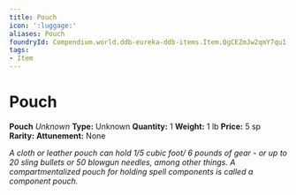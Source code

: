 ```yaml
---
title: Pouch
icon: ':luggage:'
aliases: Pouch
foundryId: Compendium.world.ddb-eureka-ddb-items.Item.QgCEZmJw2qmY7qu1
tags:
- Item
---
```


# Pouch

**Pouch**
_Unknown_
**Type:** Unknown
**Quantity:** 1
**Weight:** 1 lb
**Price:** 5 sp
**Rarity:** 
**Attunement:** None

*A cloth or leather pouch can hold 1/5 cubic foot/ 6 pounds of gear - or up to 20 sling bullets or 50 blowgun needles, among other things. A compartmentalized pouch for holding spell components is called a component pouch.*